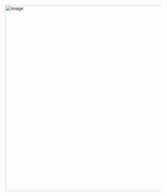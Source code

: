 <img width="598" alt="image" src="https://github.com/Mebin-Painadath/COVID19-adf/assets/79633170/2fcc3b62-a34f-466c-841b-8c9f1d4eb294">

